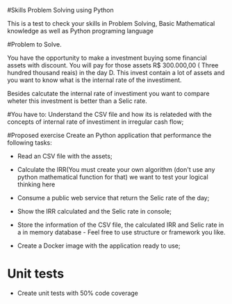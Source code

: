 #Skills Problem Solving using Python

This is a test to check your skills in Problem Solving, Basic Mathematical knowledge as well as Python programing language

#Problem to Solve.

You have the opportunity to make a investment buying some financial assets with discount.
You will pay for those assets R$ 300.000,00 ( Three hundred thousand reais) in the day D.
This invest contain a lot of assets and you want to know what is the internal rate of the investiment.

Besides calcutate the internal rate of investiment you want to compare wheter this investment is better than a Selic rate.

#You have to:
Understand the CSV file and how its is relateded with the concepts of internal rate of investiment in irregular cash flow;

#Proposed exercise
Create an Python application that performance the following tasks:

- Read an CSV file with the assets;

- Calculate the IRR(You must create your own algorithm (don't use any python mathematical function for that) we want to test your logical thinking here

- Consume a public web service that return the Selic rate of the day;

- Show the IRR calculated and the Selic rate in console;

- Store the information of the CSV file, the calculated IRR and Selic rate in a in memory database - Feel free to use structure or framework you like.

- Create a Docker image with the application ready to use;

# Unit tests
- Create unit tests with 50% code coverage


